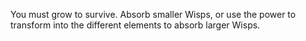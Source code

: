 You must grow to survive. Absorb smaller Wisps, or use the power to transform into the different elements to absorb larger Wisps.
